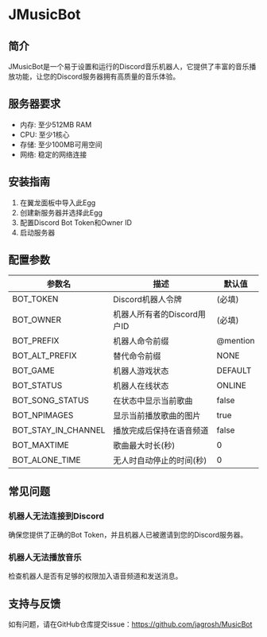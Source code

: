 # JMusicBot

## 简介

JMusicBot是一个易于设置和运行的Discord音乐机器人，它提供了丰富的音乐播放功能，让您的Discord服务器拥有高质量的音乐体验。

## 服务器要求

- 内存: 至少512MB RAM
- CPU: 至少1核心
- 存储: 至少100MB可用空间
- 网络: 稳定的网络连接

## 安装指南

1. 在翼龙面板中导入此Egg
2. 创建新服务器并选择此Egg
3. 配置Discord Bot Token和Owner ID
4. 启动服务器

## 配置参数

| 参数名 | 描述 | 默认值 |
|-------|------|-------|
| BOT_TOKEN | Discord机器人令牌 | (必填) |
| BOT_OWNER | 机器人所有者的Discord用户ID | (必填) |
| BOT_PREFIX | 机器人命令前缀 | @mention |
| BOT_ALT_PREFIX | 替代命令前缀 | NONE |
| BOT_GAME | 机器人游戏状态 | DEFAULT |
| BOT_STATUS | 机器人在线状态 | ONLINE |
| BOT_SONG_STATUS | 在状态中显示当前歌曲 | false |
| BOT_NPIMAGES | 显示当前播放歌曲的图片 | true |
| BOT_STAY_IN_CHANNEL | 播放完成后保持在语音频道 | false |
| BOT_MAXTIME | 歌曲最大时长(秒) | 0 |
| BOT_ALONE_TIME | 无人时自动停止的时间(秒) | 0 |

## 常见问题

### 机器人无法连接到Discord

确保您提供了正确的Bot Token，并且机器人已被邀请到您的Discord服务器。

### 机器人无法播放音乐

检查机器人是否有足够的权限加入语音频道和发送消息。

## 支持与反馈

如有问题，请在GitHub仓库提交issue：https://github.com/jagrosh/MusicBot 